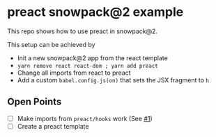 # preact snowpack@2 example

This repo shows how to use preact in snowpack@2.

This setup can be achieved by

- Init a new snowpack@2 app from the react template
- `yarn remove react react-dom ; yarn add preact`
- Change all imports from react to preact
- Add a custom `babel.config.js(on)` that sets the JSX fragment to `h`

## Open Points

- [ ] Make imports from `preact/hooks` work (See [#1](https://github.com/sventschui/snowpack-preact/pull/1))
- [ ] Create a preact template